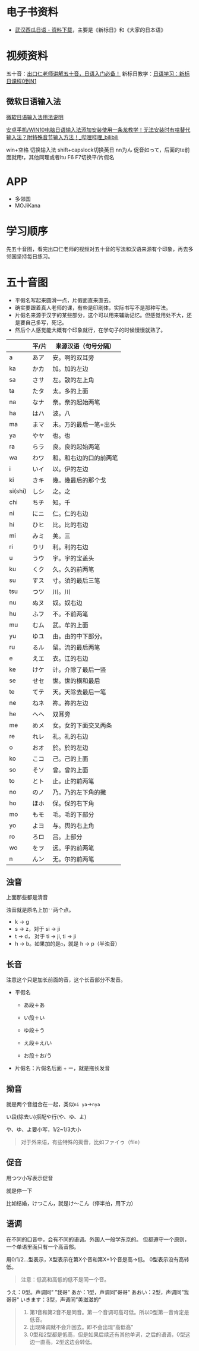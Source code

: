 # 电子书资料
- [武汉西瓜日语 - 资料下载](https://www.suikajapanese.com/col.jsp?id=126)，主要是《新标日》和《大家的日本语》

# 视频资料
五十音：[出口仁老师讲解五十音，日语入门必备！](https://www.bilibili.com/video/BV18J411774w?p=1&vd_source=43b6af819307ca6bdad60477a02d8d1c)
新标日教学：[日语学习：新标日课程0到N1](https://www.bilibili.com/video/BV1Bp4y1D747?spm_id_from=333.788.videopod.episodes&vd_source=43b6af819307ca6bdad60477a02d8d1c&p=2)
## 微软日语输入法

[微软日语输入法用法说明](https://zhuanlan.zhihu.com/p/72970798)

[安卓手机/WIN10电脑日语输入法添加安装使用一条龙教学！无法安装时有啥替代输入法？附特殊音节输入方法！_哔哩哔哩_bilibili](https://www.bilibili.com/video/BV1YT41117yP/?spm_id_from=333.337.search-card.all.click&vd_source=43b6af819307ca6bdad60477a02d8d1c)

win+空格 切换输入法
shift+capslock切换英日
nn为ん
促音如って，后面的te前面就用t，其他同理或者ltu
F6 F7切换平/片假名
# APP

- 多邻国
- MOJiKana

# 学习顺序

先五十音图，看完出口仁老师的视频对五十音的写法和汉语来源有个印象，再去多邻国坚持每日练习。

# 五十音图
- 平假名写起来圆滑一点，片假面直来直去。
- 确实要跟着真人老师的课，有些是印刷体，实际书写不是那种写法。
- 片假名来源于汉字的某些部分，这个可以用来辅助记忆。但感觉用处不大，还是要自己多写，死记。
- 然后个人感觉能大概有个印象就行，在学句子的时候慢慢就熟了。

|         | 平/片 | 来源汉语（句号分隔）   |
| ------- | ----- | ---------------------- |
| a       | あア  | 安。啊的双耳旁         |
| ka      | かカ  | 加。加的左边           |
| sa      | さサ  | 左。散的左上角         |
| ta      | たタ  | 太。多的上面           |
| na      | なナ  | 奈。奈的起始两笔       |
| ha      | はハ  | 波。八                 |
| ma      | まマ  | 末。万的最后一笔+出头  |
| ya      | やヤ  | 也。也                 |
| ra      | らラ  | 良。良的起始两笔       |
| wa      | わワ  | 和。和右边的口的前两笔 |
| i       | いイ  | 以。伊的左边           |
| ki      | きキ  | 幾。幾最后的那个戈     |
| si(shi) | しシ  | 之。之                 |
| chi     | ちチ  | 知。千                 |
| ni      | にニ  | 仁。仁的右边           |
| hi      | ひヒ  | 比。比的右边           |
| mi      | みミ  | 美。三                 |
| ri      | りリ  | 利。利的右边           |
| u       | うウ  | 宇。宇的宝盖头         |
| ku      | くク  | 久。久的前两笔         |
| su      | すス  | 寸。須的最后三笔       |
| tsu     | つツ  | 川。川                 |
| nu      | ぬヌ  | 奴。奴右边             |
| hu      | ふフ  | 不。不前两笔           |
| mu      | むム  | 武。牟的上面           |
| yu      | ゆユ  | 由。由的中下部分。     |
| ru      | るル  | 留。流的最后两笔       |
| e       | えエ  | 衣。江的右边           |
| ke      | けケ  | 计。介除了最后一竖     |
| se      | せセ  | 世。世的横和最后       |
| te      | てテ  | 天。天除去最后一笔     |
| ne      | ねネ  | 祢。祢的左边           |
| he      | へヘ  | 双耳旁                 |
| me      | めメ  | 女。女的下面交叉两条   |
| re      | れレ  | 礼。礼的右边           |
| o       | おオ  | 於。於的左边           |
| ko      | こコ  | 己。己的上面           |
| so      | そソ  | 曾。曾的上面           |
| to      | とト  | 止。止的前两笔         |
| no      | のノ  | 乃。乃的左下角的撇     |
| ho      | ほホ  | 保。保的右下角         |
| mo      | もモ  | 毛。毛的下部分         |
| yo      | よヨ  | 与。舆的右上角         |
| ro      | ろロ  | 吕。上部分             |
| wo      | をヲ  | 远。乎的前两笔         |
| n       | んン  | 无。尔的前两笔         |

## 浊音

上面那些都是清音

浊音就是原名上加`''`两个点。

- k -> g
- s -> z，对于 si -> ji
- t -> d， 对于 ti -> ji, ti -> ji 
- h -> b。如果加的是`○`，就是 h -> p（半浊音）

## 长音

注意这个只是加长前面的音，这个长音部分不发音。

- 平假名
  - あ段＋あ

  - い段＋い

  - ゆ段＋う

  - え段＋え/い

  - お段＋お/う

- 片假名：片假名后面 + ー，就是拖长发音

## 拗音

就是两个音组合在一起，类似`ni ya`->`nya`

い段(除去い)搭配や行(や、ゆ、よ)

や、ゆ、よ要小写，1/2~1/3大小

> 对于外来语，有些特殊的拗音，比如ファイゥ（file）

## 促音

用つツ小写表示促音

就是停一下

比如结婚，けつこん，就是け～こん（停半拍，用下力）

## 语调

在不同的口音中，会有不同的语调。外国人一般学东京的。
但都遵守一个原则，一个单语里面只有一个高音部。

用0/1/2...型表示，X型表示在第X个音和第X+1个音是高->低。
0型表示没有高转低。

> 注意：低高和高低的低不是同一个音。

うえ：0型。声调同“ ”我哥“
あか：1型，声调同”哥哥“
あおい：2型，声调同”我哥哥“
いきます：3型，声调同”美滋滋的“

> 1. 第1音和第2音不是同音。第一个音调可高可低。所以0型第一音肯定是低音。
> 2. 出现降调就不会升回去。即不会出现“高低高”
> 3. 0型和2型都是低高，但是如果后续还有其他单词，之后的语调，0型这边一直高，2型这边会转低。